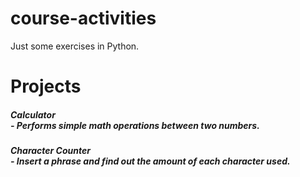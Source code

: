 # course-activities
Just some exercises in Python.

# Projects

##### <div>Calculator</div> - Performs simple math operations between two numbers.
##### <div>Character Counter </div>- Insert a phrase and find out the amount of each character used.
